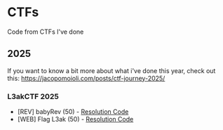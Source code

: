 # CTFs
Code from CTFs I've done

## 2025
If you want to know a bit more about what i've done this year, check out this: https://jacopomoioli.com/posts/ctf-journey-2025/
### L3akCTF 2025
- [REV] babyRev (50) - [Resolution Code](https://github.com/jacopomoioli/CTFs/blob/main/2025/L3akCTF%202025/babyrev.py)
- [WEB] Flag L3ak (50) - [Resolution Code](https://github.com/jacopomoioli/CTFs/blob/main/2025/L3akCTF%202025/flagl3ak.py)

